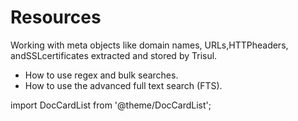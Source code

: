 # Resources

Working with meta objects like domain names, URLs,HTTPheaders, andSSLcertificates extracted and stored by Trisul.

- How to use regex and bulk searches.
- How to use the advanced full text search (FTS).

import DocCardList from '@theme/DocCardList';

<DocCardList />
